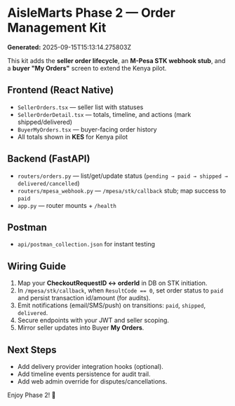 # AisleMarts Phase 2 — Order Management Kit

**Generated:** 2025-09-15T15:13:14.275803Z

This kit adds the **seller order lifecycle**, an **M-Pesa STK webhook stub**, and a **buyer "My Orders"** screen to extend the Kenya pilot.

## Frontend (React Native)
- `SellerOrders.tsx` — seller list with statuses
- `SellerOrderDetail.tsx` — totals, timeline, and actions (mark shipped/delivered)
- `BuyerMyOrders.tsx` — buyer-facing order history
- All totals shown in **KES** for Kenya pilot

## Backend (FastAPI)
- `routers/orders.py` — list/get/update status (`pending → paid → shipped → delivered/cancelled`)
- `routers/mpesa_webhook.py` — `/mpesa/stk/callback` stub; map success to `paid`
- `app.py` — router mounts + `/health`

## Postman
- `api/postman_collection.json` for instant testing

## Wiring Guide
1. Map your **CheckoutRequestID ↔ orderId** in DB on STK initiation.
2. In `/mpesa/stk/callback`, when `ResultCode == 0`, set order status to `paid` and persist transaction id/amount (for audits).
3. Emit notifications (email/SMS/push) on transitions: `paid`, `shipped`, `delivered`.
4. Secure endpoints with your JWT and seller scoping.
5. Mirror seller updates into Buyer **My Orders**.

## Next Steps
- Add delivery provider integration hooks (optional).
- Add timeline events persistence for audit trail.
- Add web admin override for disputes/cancellations.

Enjoy Phase 2! 🚀
